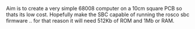 Aim is to create a very simple 68008 computer on a 10cm square PCB so thats its low cost.  Hopefully make the SBC capable of running the rosco sbc firmware .. for that reason it will need 512Kb of ROM and 1Mb or RAM.
